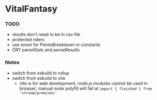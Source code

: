 # VitalFantasy

### TODO

- results don't need to be in csv file
- protected riders
- use enum for PointsBreakdown in constants
- DRY parseStats and parseResults

### Notes

- switch from esbuild to rollup
- switch from esbuild to vite
  - vite is for web development, node.js modules cannot be used in browser,
    manual node polyfill will fail at `import { finished } from 'stream/promises'`
